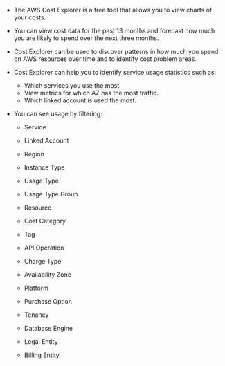 - The AWS Cost Explorer is a free tool that allows you to view charts of your costs.

- You can view cost data for the past 13 months and forecast how much you are likely to spend over the next three months.

- Cost Explorer can be used to discover patterns in how much you spend on AWS resources over time and to identify cost problem areas.

- Cost Explorer can help you to identify service usage statistics such as:
  - Which services you use the most.
  - View metrics for which AZ has the most traffic.
  - Which linked account is used the most.

- You can see usage by filtering:
   - Service

   - Linked Account

   - Region

   - Instance Type

   - Usage Type

   - Usage Type Group

   - Resource

   - Cost Category

   - Tag

   - API Operation

   - Charge Type
 
   - Availability Zone

   - Platform

   - Purchase Option

   - Tenancy

   - Database Engine

   - Legal Entity

   - Billing Entity
